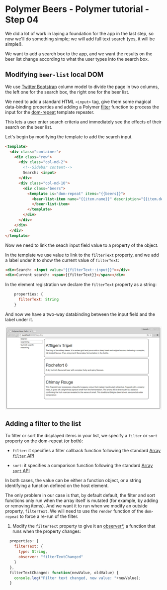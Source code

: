 # Polymer Beers - Polymer tutorial - Step 04

We did a lot of work in laying a foundation for the app in the last step, so now we'll do something simple; 
we will add full text search (yes, it will be simple!). 

We want to add a search box to the app, and we want the results on the beer list change according to what the user types into the search box.

## Modifying `beer-list` local DOM

We use [Twitter Bootstrap](http://getbootstrap.com) column model to divide the page in two columns, the left one for the search box, the right one for the beer list.

We need to add a standard HTML `<input>` tag, give them some magical data-binding properties and adding a Polymer [filter](https://www.polymer-project.org/1.0/docs/devguide/templates.html#filtering-and-sorting-lists) function to process the input for the [dom-repeat](https://www.polymer-project.org/1.0/docs/devguide/templates.html#dom-repeat) template repeater.

This lets a user enter search criteria and immediately see the effects of their search on the beer list.  

Let's begin by modifying the template to add the search input.

```html
<template>
  <div class="container">
    <div class="row">
      <div class="col-md-2">
        <!--Sidebar content-->
        Search: <input>
      </div>
      <div class="col-md-10">
        <div class="beers">
          <template is="dom-repeat" items="{{beers}}">
            <beer-list-item name="{{item.name}}" description="{{item.description}}">
            </beer-list-item>
          </template>
        </div>
      </div>
    </div>
  </div>  
</template>
```

Now we need to link the seach input field value to a property of the object.

In the template we use value to link to the `filterText` property, and we add a label
under it to show the current value of `filterText`:

```html
<div>Search: <input value="{{filterText::input}}"></div>
<div>Current search: <span>{{filterText}}</span></div>

```

In the element registration we declare the `filterText` property as a string:

```javascript
    properties: {
      filterText: String
    }
```
And now we have a two-way databinding between the input field and the label under it.

![Screenshot](/img/step-04_01.jpg)

## Adding a filter to the list

To filter or sort the displayed items in your list, we specify a `filter` or `sort` property on the dom-repeat (or both):

+ `filter`: it specifies a filter callback function following the standard [Array `filter` API](https://developer.mozilla.org/en-US/docs/Web/JavaScript/Reference/Global_Objects/Array/filter)

+ `sort`: it specifies a comparison function following the standard [Array `sort` API](https://developer.mozilla.org/en-US/docs/Web/JavaScript/Reference/Global_Objects/Array/sort)

In both cases, the value can be either a function object, or a string identifying a function defined on the host element.

The only problem in our case is that, by default default, the filter and sort functions only run when the array itself is mutated (for example, by adding or removing items). And we want it to run when we modify an outside property, `filterText`. We will need to use the `render` function of the `dom-repeat` to force a re-run of the filter.


1. Modify the `filterText` property to give it an [observer*](https://www.polymer-project.org/1.0/docs/devguide/properties.html#change-callbacks), a function that runs when the property changes:

  ```javascript
    properties: {
      filterText: {
        type: String,
        observer: "filterTextChanged"
      }
    },
    filterTextChanged: function(newValue, oldValue) {
      console.log("Filter text changed, new value: "+newValue);
    }
  ```

